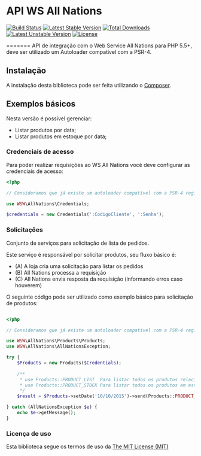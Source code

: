 # API WS All Nations

[![Build Status](https://travis-ci.org/whera/ws-allnations.svg?branch=1.0.0alpha3)](https://travis-ci.org/whera/ws-allnations)
[![Latest Stable Version](https://poser.pugx.org/wsw/allnations/v/stable)](https://packagist.org/packages/wsw/allnations) 
[![Total Downloads](https://poser.pugx.org/wsw/allnations/downloads)](https://packagist.org/packages/wsw/allnations) 
[![Latest Unstable Version](https://poser.pugx.org/wsw/allnations/v/unstable)](https://packagist.org/packages/wsw/allnations) 
[![License](https://poser.pugx.org/wsw/allnations/license)](https://packagist.org/packages/wsw/allnations)

=======
API de integração com o Web Service All Nations para PHP 5.5+, deve ser utilizado um Autoloader compatível com a PSR-4.

## Instalação

A instalação desta biblioteca pode ser feita utilizando o [Composer](https://getcomposer.org/).

## Exemplos básicos

Nesta versão é possível gerenciar:

* Listar produtos por data;
* Listar produtos em estoque por data;

### Credenciais de acesso

Para poder realizar requisições ao WS All Nations você deve configurar as credenciais de acesso:

```php
<?php

// Consideramos que já existe um autoloader compatível com a PSR-4 registrado

use WSW\AllNations\Credentials;

$credentials = new Credentials(':CodigoCliente', ':Senha');

```

### Solicitações

Conjunto de serviços para solicitação de lista de pedidos.

Este serviço é responsável por solicitar produtos, seu fluxo básico é:
     
* (A) A loja cria uma solicitação para listar os pedidos
* (B) All Nations processa a requisição
* (C) All Nations envia resposta da requisição (informando erros caso houverem)


O seguinte código pode ser utilizado como exemplo básico para solicitação de produtos:

```php

<?php

// Consideramos que já existe um autoloader compatível com a PSR-4 registrado e as credenciais foram configuradas em $credentials

use WSW\AllNations\Products\Products;
use WSW\AllNations\AllNationsException;

try {
    $Products = new Products($Credentials);
    
    /**
     * use Products::PRODUCT_LIST  Para listar todos os produtos relacionandos a data da pesquisa.
     * use Products::PRODUCT_STOCK Para listar todos os produtos em estoque relacionados a data da pesquisa
     */
    $result = $Products->setDate('10/10/2015')->send(Products::PRODUCT_LIST);

} catch (AllNationsException $e) {
    echo $e->getMessage();
}


```


### Licença de uso

Esta biblioteca segue os termos de uso da [The MIT License (MIT)](LICENSE.md)
